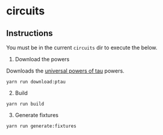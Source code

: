 # circuits

## Instructions

You must be in the current `circuits` dir to execute the below.

1. Download the powers

Downloads the [universal powers of tau](https://github.com/iden3/snarkjs/blob/master/README.md) powers.

`yarn run download:ptau`

2. Build

`yarn run build`

3. Generate fixtures

`yarn run generate:fixtures`
